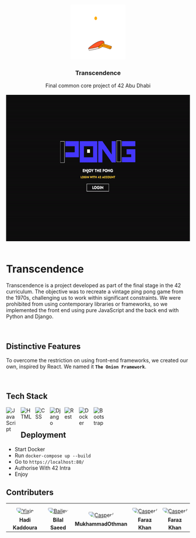 <div align="center">
<a href="https://github.com/hadi14250">
    <img src="backend/staticfiles/images/racket.gif" alt="Logo" width="150" height="150">
  </a>
  <h3 align="center">Transcendence</h3>
  Final common core project of 42 Abu Dhabi
  <br>
  <br>
</div>

<div align="center">
<a href="https://github.com/hadi14250">
    <img src="backend/staticfiles/images/game.gif" alt="Logo"  width="600" height="400">
  </a>


</div>

<br>


# Transcendence

Transcendence is a project developed as part of the final stage in the 42 curriculum. The objective was to recreate a vintage ping pong game from the 1970s, challenging us to work within significant constraints. We were prohibited from using contemporary libraries or frameworks, so we implemented the front end using pure JavaScript and the back end with Python and Django.

<br>

## Distinctive Features

To overcome the restriction on using front-end frameworks, we created our own, inspired by React. We named it **`The Onion Framework`**.

<br>

## Tech Stack

<img align="left" alt="JavaScript" width="30px" style="padding-right:10px;" src="https://cdn.jsdelivr.net/gh/devicons/devicon/icons/javascript/javascript-plain.svg" />

<img align="left" alt="HTML" width="30px" style="padding-right:10px;" src="https://cdn.jsdelivr.net/gh/devicons/devicon/icons/html5/html5-plain.svg" />


<img align="left" alt="CSS" width="30px" style="padding-right:10px;" src="https://cdn.jsdelivr.net/gh/devicons/devicon/icons/css3/css3-plain.svg" />

<img align="left" alt="Django" width="30px" style="padding-right:10px;" src="https://cdn.jsdelivr.net/gh/devicons/devicon@latest/icons/django/django-plain.svg" />

<img align="left" alt="Rest" width="30px" style="padding-right:10px;" src="https://cdn.jsdelivr.net/gh/devicons/devicon@latest/icons/djangorest/djangorest-original.svg" />


<img align="left" alt="Docker" width="30px" style="padding-right:10px;" src="https://cdn.jsdelivr.net/gh/devicons/devicon@latest/icons/docker/docker-original.svg"/>

<img align="left" alt="Bootstrap" width="30px" style="padding-right:10px;" src="https://cdn.jsdelivr.net/gh/devicons/devicon@latest/icons/bootstrap/bootstrap-original.svg" />




<br>
<br>

## Deployment

- Start Docker
- Run ```docker-compose up --build```
- Go to ```https://localhost:80/```
- Authorise With 42 Intra
- Enjoy




## Contributers

<table>

<tr>
    <td align="center" style="word-wrap: break-word; width: 150.0; height: 150.0">
        <a href=https://github.com/hadi14250>
            <img src="https://avatars.githubusercontent.com/u/93770645?v=4" width="100;"  style="border-radius:50%;align-items:center;justify-content:center;overflow:hidden;padding-top:10px" alt=Yixin Shen/>
            <br />
            <sub style="font-size:14px"><b>Hadi Kaddoura</b></sub>
        </a>
    </td>
    <td align="center" style="word-wrap: break-word; width: 150.0; height: 150.0">
        <a href=https://github.com/Onesignature>
            <img src="https://avatars.githubusercontent.com/u/75629555?v=4" width="100;"  style="border-radius:50%;align-items:center;justify-content:center;overflow:hidden;padding-top:10px" alt=Bailey Harrington/>
            <br />
            <sub style="font-size:14px"><b>Bilal Saeed</b></sub>
        </a>
    </td>
		<td align="center" style="word-wrap: break-word; width: 150.0; height: 150.0">
        <a href=https://github.com/muhammadganiev>
            <img src="https://avatars.githubusercontent.com/u/47109261?v=4" width="100;"  style="border-radius:50%;align-items:center;justify-content:center;overflow:hidden;padding-top:10px" alt=Casper/>
            <br />
            <sub style="font-size:14px"><b>MukhammadOthman</b></sub>
        </a>
    </td>
    <td align="center" style="word-wrap: break-word; width: 150.0; height: 150.0">
        <a href=https://github.com/Faraz7704>
            <img src="https://avatars.githubusercontent.com/u/7315918?v=4" width="100;"  style="border-radius:50%;align-items:center;justify-content:center;overflow:hidden;padding-top:10px" alt=Casper/>
            <br />
            <sub style="font-size:14px"><b>Faraz Khan</b></sub>
        </a>
    </td>
	<td align="center" style="word-wrap: break-word; width: 150.0; height: 150.0">
        <a href=https://github.com/https://github.com/germanos21>
            <img src="https://avatars.githubusercontent.com/u/89093952?v=4" width="100;"  style="border-radius:50%;align-items:center;justify-content:center;overflow:hidden;padding-top:10px" alt=Casper/>
            <br />
            <sub style="font-size:14px"><b>Faraz Khan</b></sub>
        </a>
    </td>
</tr>
</table>

